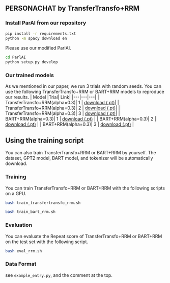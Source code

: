 ## PERSONACHAT by TransferTransfo+RRM
### Install ParAI from our repository
```bash
pip install -r requirements.txt
python -m spacy download en
```

Please use our modified ParlAI.
```bash
cd ParlAI
python setup.py develop
```

### Our trained models
As we mentioned in our paper, we run 3 trials with random seeds. You can use the following TransferTransfo+RRM or BART+RRM models to reproduce our results.
| Model |Trial| Link|
|---|---|---|
| TransferTransfo+RRM(alpha=0.3)| 1 | [download (.pt)](https://drive.google.com/file/d/1OQ1B3T8zlq6GzC-6JPD8fYI7BMjC3QrH/view?usp=sharing)|
| TransferTransfo+RRM(alpha=0.3)| 2 | [download (.pt)](https://drive.google.com/file/d/1pXNn6NzZITQ23yqq-Jq3JGL9bTHZtIq6/view?usp=sharing)|
| TransferTransfo+RRM(alpha=0.3)| 3 | [download (.pt)](https://drive.google.com/drive/folders/1AD2aFZY0cfUTLDhFMr_-JS_669mrSt0n?usp=sharing)|
| BART+RRM(alpha=0.3)| 1 | [download (.pt)]() | 
| BART+RRM(alpha=0.3)| 2 | [download (.pt)]() | 
| BART+RRM(alpha=0.3)| 3 | [download (.pt)]() | 

## Using the training script
You can also train TransferTransfo+RRM or BART+RRM by yourself. 
The dataset, GPT2 model, BART model, and tokenizer will be automatically download. 

### Training
You can train TransferTransfo+RRM or BART+RRM with the following scripts on a GPU.
```sh
bash train_transfertransfo_rrm.sh
```

```sh
bash train_bart_rrm.sh
```

### Evaluation
You can evaluate the Repeat score of TransferTransfo+RRM or BART+RRM on the test set with the following script.
```sh
bash eval_rrm.sh
```

### Data Format
see `example_entry.py`, and the comment at the top.

